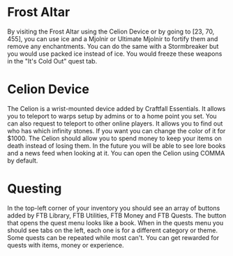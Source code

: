 # Frost Altar
By visiting the Frost Altar using the Celion Device or by going to [23, 70, 455], you can use ice and a Mjolnir or Ultimate Mjolnir to fortify them and remove any enchantments. You can do the same with a Stormbreaker but you would use packed ice instead of ice. You would freeze these weapons in the "It's Cold Out" quest tab.
# Celion Device
The Celion is a wrist-mounted device added by Craftfall Essentials. It allows you to teleport to warps setup by admins or to a home point you set. You can also request to teleport to other online players. It allows you to find out who has which infinity stones. If you want you can change the color of it for $1000. The Celion should allow you to spend money to keep your items on death instead of losing them. In the future you will be able to see lore books and a news feed when looking at it. You can open the Celion using COMMA by default.
# Questing
In the top-left corner of your inventory you should see an array of buttons added by FTB Library, FTB Utilities, FTB Money and FTB Quests. The button that opens the quest menu looks like a book. When in the quests menu you should see tabs on the left, each one is for a different category or theme. Some quests can be repeated while most can't. You can get rewarded for quests with items, money or experience.
